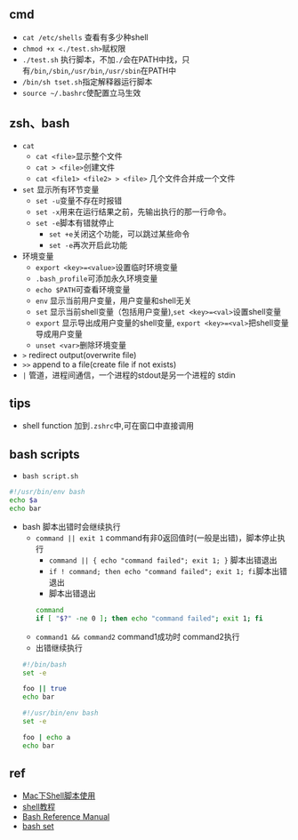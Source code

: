 
## cmd
+ `cat /etc/shells` 查看有多少种shell
+ `chmod +x <./test.sh>`赋权限
+ `./test.sh` 执行脚本，不加`./`会在PATH中找，只有`/bin`,`/sbin`,`/usr/bin`,`/usr/sbin`在PATH中
+ `/bin/sh tset.sh`指定解释器运行脚本
+ `source ~/.bashrc`使配置立马生效

## zsh、bash
+ `cat`
    - `cat <file>`显示整个文件
    - `cat > <file>`创建文件
    - `cat <file1> <file2> > <file>` 几个文件合并成一个文件
+ `set` 显示所有环节变量
    - `set -u`变量不存在时报错
    - `set -x`用来在运行结果之前，先输出执行的那一行命令。
    - `set -e`脚本有错就停止
        + `set +e`关闭这个功能，可以跳过某些命令
        + `set -e`再次开启此功能
+ 环境变量
    - `export <key>=<value>`设置临时环境变量
    - `.bash_profile`可添加永久环境变量
    - `echo $PATH`可查看环境变量
    - `env` 显示当前用户变量，用户变量和shell无关
    - `set` 显示当前shell变量（包括用户变量),`set <key>=<val>`设置shell变量
    - `export` 显示导出成用户变量的shell变量, `export <key>=<val>`把shell变量导成用户变量
    - `unset <var>`删除环境变量
+ `>` redirect output(overwrite file)
+ `>>` append to a file(create file if not exists)
+ `|` 管道，进程间通信，一个进程的stdout是另一个进程的 stdin

## tips

+ shell function 加到`.zshrc`中,可在窗口中直接调用

## bash scripts

+ `bash script.sh`
```sh
#!/usr/bin/env bash
echo $a
echo bar
```
+ bash 脚本出错时会继续执行
    - `command || exit 1` command有非0返回值时(一般是出错)，脚本停止执行
        + `command || { echo "command failed"; exit 1; }` 脚本出错退出
        + `if ! command; then echo "command failed"; exit 1; fi`脚本出错退出
        + 脚本出错退出
        ```sh
        command
        if [ "$?" -ne 0 ]; then echo "command failed"; exit 1; fi
        ```
    - `command1 && command2` command1成功时 command2执行
    - 出错继续执行
    ```sh
    #!/bin/bash
    set -e

    foo || true
    echo bar

    #!/usr/bin/env bash
    set -e

    foo | echo a
    echo bar
    ```

## ref
+ [Mac下Shell脚本使用](https://www.jianshu.com/p/780cdac4e9a7)
+ [shell教程](https://www.runoob.com/linux/linux-shell-func.html)
+ [Bash Reference Manual](https://www.gnu.org/software/bash/manual/html_node/index.html#SEC_Contents)
+ [bash set](http://www.ruanyifeng.com/blog/2017/11/bash-set.html)